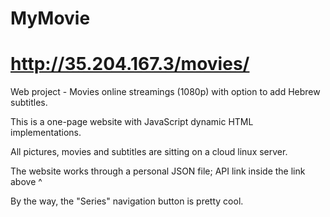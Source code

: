 # MyMovie

# http://35.204.167.3/movies/

Web project - Movies online streamings (1080p) with option to add Hebrew subtitles.

This is a one-page website with JavaScript dynamic HTML implementations.

All pictures, movies and subtitles are sitting on a cloud linux server.

The website works through a personal JSON file; API link inside the link above ^





By the way, the "Series" navigation button is pretty cool.
